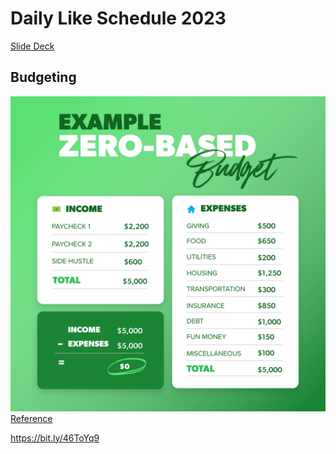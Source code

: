 # Daily Like Schedule 2023

[Slide Deck](https://www.canva.com/design/DAF3Ax80H_E/h89RsXyCPmApFJliU8Y2JQ/view?utm_content=DAF3Ax80H_E&utm_campaign=designshare&utm_medium=link&utm_source=editor)

## Budgeting
[![Zero Based Budget](images/zero-based-budget-example.png)](https://www.ramseysolutions.com/budgeting/how-to-make-a-zero-based-budget)
[Reference](https://www.ramseysolutions.com/budgeting/how-to-make-a-zero-based-budget)



https://bit.ly/46ToYq9